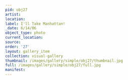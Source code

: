 ```yaml
---
pid: obj27
artist: 
location: 
label: I'll Take Manhattan!
_date: 6/14/06
object_type: photo
current_location: 
source: 
order: '27'
layout: gallery_item
collection: visual-gallery
thumbnail: /images/gallery/simple/obj27/thumbnail.jpg
full: /images/gallery/simple/obj27/full.jpg
manifest: 
---
```

